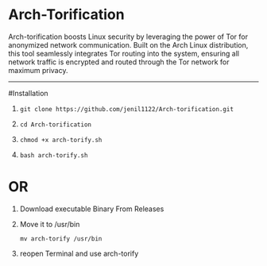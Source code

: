 # Arch-Torification
Arch-torification boosts Linux security by leveraging the power of Tor for anonymized network communication. Built on the Arch Linux distribution, this tool seamlessly integrates Tor routing into the system, ensuring all network traffic is encrypted and routed through the Tor network for maximum privacy.

 -----------------------------------------------------------------------------------------------------------------------------------------------------

#Installation

1. ``` git clone https://github.com/jenil1122/Arch-torification.git ```

2. ```cd Arch-torification```

3. ``` chmod +x arch-torify.sh ```

4. ``` bash arch-torify.sh ```

# OR 

1. Download executable Binary From Releases 

2. Move it to /usr/bin
   ```
   mv arch-torify /usr/bin
   ```
3. reopen Terminal and use arch-torify
